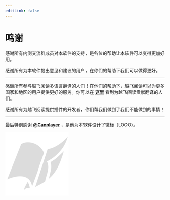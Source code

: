 ```yaml
---
editLink: false
---
```


# 鸣谢

感谢所有内测交流群成员对本软件的支持，是各位的帮助让本软件可以变得更加好用。

感谢所有为本软件提出意见和建议的用户，在你们的帮助下我们可以做得更好。

-----

感谢所有参与越飞阅读多语言翻译的人们！在他们的帮助下，越飞阅读可以为更多国家和地区的用户提供更好的服务。你可以在 **[这里](https://github.com/yinyue200/FlyReaderTranslation/graphs/contributors)** 看到为越飞阅读贡献翻译的人们。

感谢所有为越飞阅读提供插件的开发者，你们帮我们做到了我们不能做到的事情！

----

最后特别感谢 **[@Canplayer](https://github.com/Canplayer)** ，是他为本软件设计了徽标（LOGO）。

<img src="/assets/img/hero.png" width = 200 alt="软件徽标" />